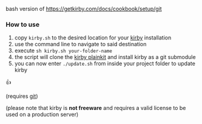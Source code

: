 bash version of https://getkirby.com/docs/cookbook/setup/git

### How to use

1. copy `kirby.sh` to the desired location for your [kirby](https://getkirby.com/) installation
2. use the command line to navigate to said destination
3. execute `sh kirby.sh your-folder-name`
4. the script will clone the [kirby plainkit](https://github.com/getkirby/plainkit) and install kirby as a git submodule
5. you can now enter `./update.sh` from inside your project folder to update kirby

👍

(requires [git](https://git-scm.com/))

(please note that kirby is **not freeware** and requires a valid license to be used on a production server)
